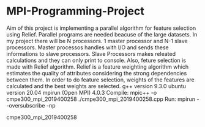# MPI-Programming-Project
Aim of this project is implementing a parallel algorithm for feature selection using Relief. Parallel programs are needed beacuse of the large datasets. In my project there will be N processors. 1 master processor and N-1 slave processors. Master processos handles with I/O and sends these informations to slave processors. Slave Processors makes releated calculations and they can only print to console. Also, feture selection is made with Relief algorithm. Relief is a feature weighting algorithm which estimates the quality of attributes considering the strong dependencies between them. In order to do feature selection, weights of the features are calculated and the best weights are selected. 
g++ version 9.3.0
ubuntu version 20.04
mpirun (Open MPI) 4.0.3
Compile: mpic++ -o cmpe300_mpi_2019400258 ./cmpe300_mpi_2019400258.cpp
Run: mpirun --oversubscribe -np <P> cmpe300_mpi_2019400258 <inputfile>
